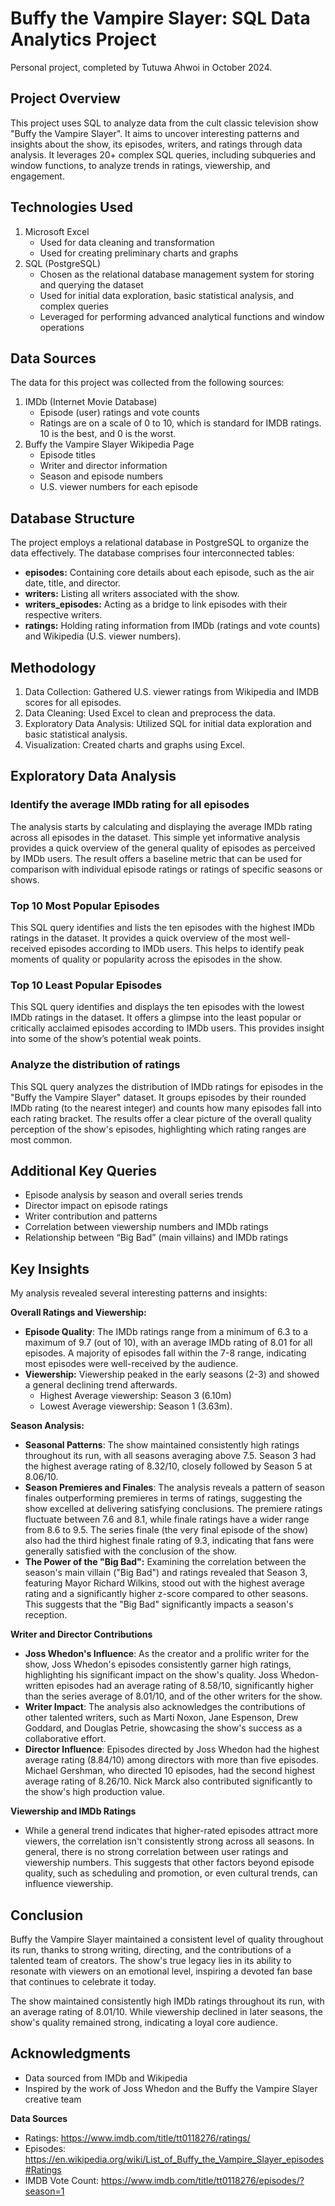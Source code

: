 # Buffy the Vampire Slayer: SQL Data Analytics Project

Personal project, completed by Tutuwa Ahwoi in October 2024.

## Project Overview

This project uses SQL to analyze data from the cult classic television show "Buffy the Vampire Slayer". It aims to uncover interesting patterns and insights about the show, its episodes, writers, and ratings through data analysis. It leverages 20+ complex SQL queries, including subqueries and window functions, to analyze trends in ratings, viewership, and engagement.

## Technologies Used

1. Microsoft Excel
    - Used for data cleaning and transformation
    - Used for creating preliminary charts and graphs
2. SQL (PostgreSQL)
    - Chosen as the relational database management system for storing and querying the dataset
    - Used for initial data exploration, basic statistical analysis, and complex queries
    - Leveraged for performing advanced analytical functions and window operations

## Data Sources

The data for this project was collected from the following sources:

1. IMDb (Internet Movie Database)
    - Episode (user) ratings and vote counts
    - Ratings are on a scale of 0 to 10, which is standard for IMDB ratings. 10 is the best, and 0 is the worst.
2. Buffy the Vampire Slayer Wikipedia Page
    - Episode titles
    - Writer and director information
    - Season and episode numbers
    - U.S. viewer numbers for each episode

## **Database Structure**

The project employs a relational database in PostgreSQL to organize the data effectively. The database comprises four interconnected tables:

- **episodes:** Containing core details about each episode, such as the air date, title, and director.
- **writers:** Listing all writers associated with the show.
- **writers_episodes:** Acting as a bridge to link episodes with their respective writers.
- **ratings:** Holding rating information from IMDb (ratings and vote counts) and Wikipedia (U.S. viewer numbers).

## Methodology

1. Data Collection: Gathered U.S. viewer ratings from Wikipedia and IMDB scores for all episodes.
2. Data Cleaning: Used Excel to clean and preprocess the data.
3. Exploratory Data Analysis: Utilized SQL for initial data exploration and basic statistical analysis.
4. Visualization: Created charts and graphs using Excel.

## **Exploratory Data Analysis**

### Identify the average IMDb rating for all episodes

The analysis starts by calculating and displaying the average IMDb rating across all episodes in the dataset. This simple yet informative analysis provides a quick overview of the general quality of episodes as perceived by IMDb users. The result offers a baseline metric that can be used for comparison with individual episode ratings or ratings of specific seasons or shows.

### **Top 10 Most Popular Episodes**

This SQL query identifies and lists the ten episodes with the highest IMDb ratings in the dataset. It provides a quick overview of the most well-received episodes according to IMDb users. This helps to identify peak moments of quality or popularity across the episodes in the show.

### **Top 10 Least Popular Episodes**

This SQL query identifies and displays the ten episodes with the lowest IMDb ratings in the dataset. It offers a glimpse into the least popular or critically acclaimed episodes according to IMDb users. This provides insight into some of the show’s potential weak points.

### Analyze the distribution of ratings

This SQL query analyzes the distribution of IMDb ratings for episodes in the "Buffy the Vampire Slayer" dataset. It groups episodes by their rounded IMDb rating (to the nearest integer) and counts how many episodes fall into each rating bracket. The results offer a clear picture of the overall quality perception of the show's episodes, highlighting which rating ranges are most common.

## Additional Key Queries

- Episode analysis by season and overall series trends
- Director impact on episode ratings
- Writer contribution and patterns
- Correlation between viewership numbers and IMDb ratings
- Relationship between “Big Bad” (main villains) and IMDb ratings

## Key Insights

My analysis revealed several interesting patterns and insights:

**Overall Ratings and Viewership:**

- **Episode Quality**: The IMDb ratings range from a minimum of 6.3 to a maximum of 9.7 (out of 10), with an average IMDb rating of 8.01 for all episodes. A majority of episodes fall within the 7-8 range, indicating most episodes were well-received by the audience.
- **Viewership:** Viewership peaked in the early seasons (2-3) and showed a general declining trend afterwards.
    - Highest Average viewership: Season 3 (6.10m)
    - Lowest Average viewership: Season 1 (3.63m).

**Season Analysis:**

- **Seasonal Patterns**: The show maintained consistently high ratings throughout its run, with all seasons averaging above 7.5. Season 3 had the highest average rating of 8.32/10, closely followed by Season 5 at 8.06/10.
- **Season Premieres and Finales**: The analysis reveals a pattern of season finales outperforming premieres in terms of ratings, suggesting the show excelled at delivering satisfying conclusions. The premiere ratings fluctuate between 7.6 and 8.1, while finale ratings have a wider range from 8.6 to 9.5. The series finale (the very final episode of the show) also had the third highest finale rating of 9.3, indicating that fans were generally satisfied with the conclusion of the show.
- **The Power of the "Big Bad":** Examining the correlation between the season's main villain ("Big Bad") and ratings revealed that Season 3, featuring Mayor Richard Wilkins, stood out with the highest average rating and a significantly higher z-score compared to other seasons. This suggests that the "Big Bad" significantly impacts a season's reception.

**Writer and Director Contributions**

- **Joss Whedon's Influence**: As the creator and a prolific writer for the show,  Joss Whedon's episodes consistently garner high ratings, highlighting his significant impact on the show's quality.  Joss Whedon-written episodes had an average rating of 8.58/10, significantly higher than the series average of 8.01/10, and of the other writers for the show.
- **Writer Impact**: The analysis also acknowledges the contributions of other talented writers, such as Marti Noxon, Jane Espenson, Drew Goddard, and Douglas Petrie, showcasing the show's success as a collaborative effort.
- **Director Influence**: Episodes directed by Joss Whedon had the highest average rating (8.84/10) among directors with more than five episodes. Michael Gershman, who directed 10 episodes, had the second highest average rating of 8.26/10. Nick Marck also contributed significantly to the show's high production value.

**Viewership and IMDb Ratings**

- While a general trend indicates that higher-rated episodes attract more viewers, the correlation isn't consistently strong across all seasons. In general, there is no strong correlation between user ratings and viewership numbers. This suggests that other factors beyond episode quality, such as scheduling and promotion, or even cultural trends, can influence viewership.

## Conclusion
Buffy the Vampire Slayer maintained a consistent level of quality throughout its run, thanks to strong writing, directing, and the contributions of a talented team of creators. The show's true legacy lies in its ability to resonate with viewers on an emotional level, inspiring a devoted fan base that continues to celebrate it today. 

The show maintained consistently high IMDb ratings throughout its run, with an average rating of 8.01/10. While viewership declined in later seasons, the show's quality remained strong, indicating a loyal core audience.

## Acknowledgments

- Data sourced from IMDb and Wikipedia
- Inspired by the work of Joss Whedon and the Buffy the Vampire Slayer creative team


**Data Sources**

- Ratings: https://www.imdb.com/title/tt0118276/ratings/
- Episodes: https://en.wikipedia.org/wiki/List_of_Buffy_the_Vampire_Slayer_episodes#Ratings
- IMDB Vote Count: https://www.imdb.com/title/tt0118276/episodes/?season=1
